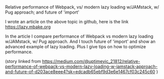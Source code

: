 

Relative performance of Webpack, vs/ modern lazy loading w/JAMstack, w/ Pug approach; and future of 'import'

I wrote an article on the above topic in github, here is the link
https://lazy.mbake.org

In the article I compare performance of Webpack vs modern lazy loading w/JAMstack, w/ Pug approach.
And I touch future of 'import' and show an advanced example of lazy loading. Plus I give tips on how to optimize performance.


(story linked from https://medium.com/@uptimevic_21812/relative-performance-of-webpack-vs-modern-lazy-loading-w-jamstack-approach-and-future-of-d203ace8eee4?sk=edcadb65ebf9d3e6e1467cf03c245c60 )